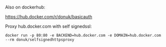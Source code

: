 Also on dockerhub:

https://hub.docker.com/r/donuk/basicauth

Proxy hub.docker.com with self signedssl:

```
docker run -p 80:80 -e BACKEND=hub.docker.com -e DOMAIN=hub.docker.com --rm donuk/selfsignedhttpsproxy
```
